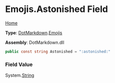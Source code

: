 # Emojis\.Astonished Field

[Home](../../../README.md)

**Type**: [DotMarkdown](../../README.md)\.[Emojis](../README.md)

**Assembly**: DotMarkdown\.dll

```csharp
public const string Astonished = ":astonished:"
```

### Field Value

System\.[String](https://docs.microsoft.com/en-us/dotnet/api/system.string)